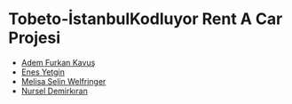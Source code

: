 # Tobeto-İstanbulKodluyor Rent A Car Projesi

- [Adem Furkan Kavuş](https://github.com/adem24077)<br>
- [Enes Yetgin](https://github.com/enyetgin)<br>
- [Melisa Selin Welfringer](https://github.com/melselin)<br>
- [Nursel Demirkıran](https://github.com/nurseld)<br>
